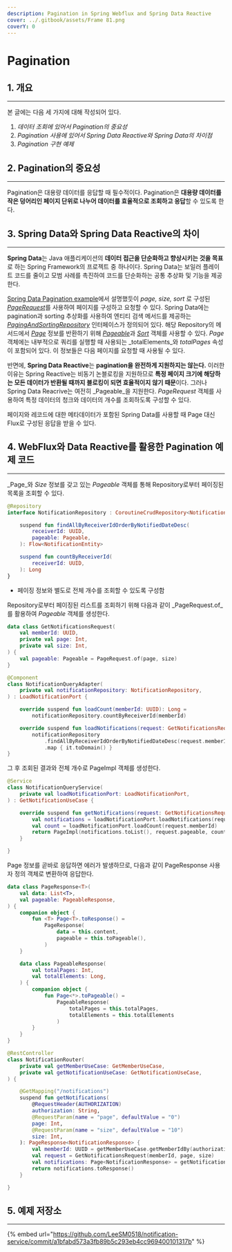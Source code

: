 ```yaml
---
description: Pagination in Spring Webflux and Spring Data Reactive
cover: ../.gitbook/assets/Frame 81.png
coverY: 0
---
```


# Pagination

## 1. 개요

***

본 글에는 다음 세 가지에 대해 작성되어 있다.

1. _데이터 조회에 있어서 Pagination의 중요성_
2. _Pagination 사용에 있어서 Spring Data Reactive와 Spring Data의 차이점_
3. _Pagination 구현 예제_



## 2. Pagination의 중요성

***

Pagination은 대용량 데이터를 응답할 때 필수적이다. Pagination은 **대용량 데이터를 작은 덩어리인 페이지 단위로 나누어 데이터를 효율적으로 조회하고 응답**할 수 있도록 한다.



## 3. Spring Data와 Spring Data Reactive의 차이

***

**Spring Data**는 Java 애플리케이션의 **데이터 접근을 단순화하고 향상시키는 것을 목표**로 하는 Spring Framework의 프로젝트 중 하나이다. Spring Data는 보일러 플레이트 코드를 줄이고 모범 사례를 촉진하여 코드를 단순화하는 공통 추상화 및 기능을 제공한다.

[Spring Data Pagination example](https://www.baeldung.com/spring-data-jpa-pagination-sorting)에서 설명했듯이 _page, size, sort_ 로 구성된 [_PageRequest_](https://docs.spring.io/spring-data/commons/docs/current/api/org/springframework/data/domain/PageRequest.html)를 사용하여 페이지를 구성하고 요청할 수 있다. Spring Data에는 pagination과 sorting 추상화를 사용하여 엔티티 검색 메서드를 제공하는 [_PagingAndSortingRepository_](https://docs.spring.io/spring-data/data-commons/docs/current/api/org/springframework/data/repository/PagingAndSortingRepository.html) 인터페이스가 정의되어 있다. 해당 Repository의 메서드에서 [_Page_](https://docs.spring.io/spring-data/data-commons/docs/current/api/org/springframework/data/domain/Page.html) 정보를 반환하기 위해 [_Pageable_](https://docs.spring.io/spring-data/data-commons/docs/current/api/org/springframework/data/domain/Pageable.html)과 [_Sort_](https://docs.spring.io/spring-data/data-commons/docs/current/api/org/springframework/data/domain/Sort.html) 객체를 사용할 수 있다. _Page_ 객체에는 내부적으로 쿼리를 실행할 때 사용되는 _totalElements_와 _totalPages_ 속성이 포함되어 있다. 이 정보들은 다음 페이지를 요청할 때 사용될 수 있다.

반면에, **Spring Data Reactive**는 **pagination을 완전하게 지원하지는 않는다.** 이러한 이유는 Spring Reactive는 비동기 논블로킹을 지원하므로 **특정 페이지 크기에 해당하는 모든 데이터가 반환될 때까지 블로킹이 되면 효율적이지 않기 때문**이다. 그러나 Spring Data Reacrive는 여전히 _Pageable_을 지원한다. _PageRequest_ 객체를 사용하여 특정 데이터의 청크와 데이터의 개수를 조회하도록 구성할 수 있다.&#x20;

페이지와 레코드에 대한 메타데이터가 포함된 Spring Data를 사용할 때 Page 대신 Flux로 구성된 응답을 받을 수 있다.



## 4. WebFlux와 Data Reactive를 활용한 Pagination 예제 코드

***

_Page_와 _Size_ 정보를 갖고 있는 _Pageable_ 객체를 통해 Repository로부터 페이징된 목록을 조회할 수 있다.

```kotlin
@Repository
interface NotificationRepository : CoroutineCrudRepository<NotificationEntity, UUID> {

    suspend fun findAllByReceiverIdOrderByNotifiedDateDesc(
        receiverId: UUID,
        pageable: Pageable,
    ): Flow<NotificationEntity>

    suspend fun countByReceiverId(
        receiverId: UUID,
    ): Long
}
```

* 페이징 정보와 별도로 전체 개수를 조회할 수 있도록 구성함



Repository로부터 페이징된 리스트를 조회하기 위해 다음과 같이 _PageRequest.of_를 활용하여 _Pageable_ 객체를 생성한다.

```kotlin
data class GetNotificationsRequest(
    val memberId: UUID,
    private val page: Int,
    private val size: Int,
) {
    val pageable: Pageable = PageRequest.of(page, size)
}
```

```kotlin
@Component
class NotificationQueryAdapter(
    private val notificationRepository: NotificationRepository,
) : LoadNotificationPort {

    override suspend fun loadCount(memberId: UUID): Long =
        notificationRepository.countByReceiverId(memberId)

    override suspend fun loadNotifications(request: GetNotificationsRequest): Flow<Notification> =
        notificationRepository
            .findAllByReceiverIdOrderByNotifiedDateDesc(request.memberId, request.pageable)
            .map { it.toDomain() }
}
```



그 후 조회된 결과와 전체 개수로 PageImpl 객체를 생성한다.

```kotlin
@Service
class NotificationQueryService(
    private val loadNotificationPort: LoadNotificationPort,
) : GetNotificationUseCase {

    override suspend fun getNotifications(request: GetNotificationsRequest): Page<NotificationResponse> {
        val notifications = loadNotificationPort.loadNotifications(request).map { it.toResponse() }
        val count = loadNotificationPort.loadCount(request.memberId)
        return PageImpl(notifications.toList(), request.pageable, count)
    }

}
```



Page 정보를 곧바로 응답하면 에러가 발생하므로, 다음과 같이 PageResponse 사용자 정의 객체로 변환하여 응답한다.

```kotlin
data class PageResponse<T>(
    val data: List<T>,
    val pageable: PageableResponse,
) {
    companion object {
        fun <T> Page<T>.toResponse() =
            PageResponse(
                data = this.content,
                pageable = this.toPageable(),
            )
    }

    data class PageableResponse(
        val totalPages: Int,
        val totalElements: Long,
    ) {
        companion object {
            fun Page<*>.toPageable() =
                PageableResponse(
                    totalPages = this.totalPages,
                    totalElements = this.totalElements
                )
        }
    }
}
```

```kotlin
@RestController
class NotificationRouter(
    private val getMemberUseCase: GetMemberUseCase,
    private val getNotificationUseCase: GetNotificationUseCase,
) {

    @GetMapping("/notifications")
    suspend fun getNotifications(
        @RequestHeader(AUTHORIZATION)
        authorization: String,
        @RequestParam(name = "page", defaultValue = "0")
        page: Int,
        @RequestParam(name = "size", defaultValue = "10")
        size: Int,
    ): PageResponse<NotificationResponse> {
        val memberId: UUID = getMemberUseCase.getMemberIdBy(authorization)
        val request = GetNotificationsRequest(memberId, page, size)
        val notifications: Page<NotificationResponse> = getNotificationUseCase.getNotifications(request)
        return notifications.toResponse()
    }

}
```



## 5. 예제 저장소

***

{% embed url="https://github.com/LeeSM0518/notification-service/commit/a1bfabd573a3fb89b5c293eb4cc969400101317b" %}
